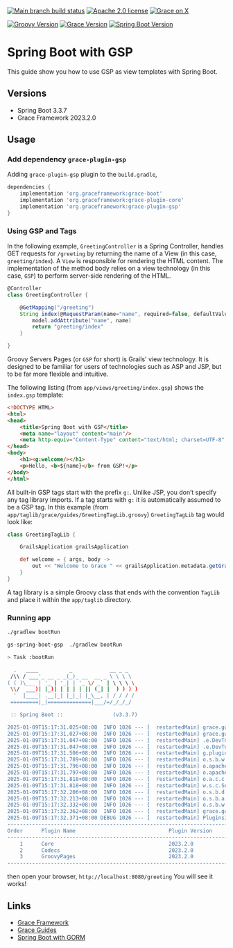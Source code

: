 [![Main branch build status](https://github.com/grace-guides/gs-spring-boot-gsp/workflows/Grace%20CI/badge.svg?style=flat)](https://github.com/grace-guides/gs-spring-boot-gsp/actions?query=workflow%3A%Grace+CI%22)
[![Apache 2.0 license](https://img.shields.io/badge/License-APACHE%202.0-green.svg?logo=APACHE&style=flat)](https://opensource.org/licenses/Apache-2.0)
[![Grace on X](https://img.shields.io/twitter/follow/graceframework?style=social)](https://twitter.com/graceframework)

[![Groovy Version](https://img.shields.io/badge/Groovy-4.0.24-blue?style=flat&color=4298b8)](https://groovy-lang.org/releasenotes/groovy-4.0.html)
[![Grace Version](https://img.shields.io/badge/Grace-2023.2.0-blue?style=flat&color=f49b06)](https://github.com/graceframework/grace-framework/releases/tag/v2023.2.0)
[![Spring Boot Version](https://img.shields.io/badge/Spring_Boot-3.3.7-blue?style=flat&color=6db33f)](https://github.com/spring-projects/spring-boot/releases/tag/v3.3.7)


# Spring Boot with GSP

This guide show you how to use GSP as view templates with Spring Boot.

## Versions

* Spring Boot 3.3.7
* Grace Framework 2023.2.0

## Usage

### Add dependency `grace-plugin-gsp`

Adding `grace-plugin-gsp` plugin to the `build.gradle`,

```gradle
dependencies {
	implementation 'org.graceframework:grace-boot'
	implementation 'org.graceframework:grace-plugin-core'
	implementation 'org.graceframework:grace-plugin-gsp'
}
```

### Using GSP and Tags

In the following example, `GreetingController` is a Spring Controller, handles GET requests for `/greeting` by returning the name of a View (in this case, `greeting/index`).
A `View` is responsible for rendering the HTML content. The implementation of the method body relies on a view technology (in this case, `GSP`) to perform server-side rendering of the HTML. 

```groovy
@Controller
class GreetingController {

	@GetMapping("/greeting")
	String index(@RequestParam(name="name", required=false, defaultValue="World") String name, Model model) {
		model.addAttribute("name", name)
		return "greeting/index"
	}

}
```

Groovy Servers Pages (or `GSP` for short) is Grails' view technology. It is designed to be familiar for users of technologies such as ASP and JSP, but to be far more flexible and intuitive.

The following listing (from `app/views/greeting/index.gsp`) shows the `index.gsp` template:

```html
<!DOCTYPE HTML>
<html>
<head>
    <title>Spring Boot with GSP</title>
    <meta name="layout" content="main"/>
    <meta http-equiv="Content-Type" content="text/html; charset=UTF-8" />
</head>
<body>
    <h1><g:welcome/></h1>
    <p>Hello, <b>${name}</b> from GSP!</p>
</body>
</html>
```

All built-in GSP tags start with the prefix `g:`. Unlike JSP, you don’t specify any tag library imports. If a tag starts with `g:` it is automatically assumed to be a GSP tag. In this example (from `app/taglib/grace/guides/GreetingTagLib.groovy`) `GreetingTagLib` tag would look like:

```groovy
class GreetingTagLib {

    GrailsApplication grailsApplication

    def welcome = { args, body ->
        out << "Welcome to Grace " << grailsApplication.metadata.getGrailsVersion()
    }
}
```

A tag library is a simple Groovy class that ends with the convention `TagLib` and place it within the `app/taglib` directory.

### Running app

```bash
./gradlew bootRun
```

```bash
gs-spring-boot-gsp  ./gradlew bootRun

> Task :bootRun

  .   ____          _            __ _ _
 /\\ / ___'_ __ _ _(_)_ __  __ _ \ \ \ \
( ( )\___ | '_ | '_| | '_ \/ _` | \ \ \ \
 \\/  ___)| |_)| | | | | || (_| |  ) ) ) )
  '  |____| .__|_| |_|_| |_\__, | / / / /
 =========|_|==============|___/=/_/_/_/

 :: Spring Boot ::                (v3.3.7)

2025-01-09T15:17:31.025+08:00  INFO 1026 --- [  restartedMain] grace.guides.GraceBootApplication        : Starting GraceBootApplication using Java 17.0.12 with PID 1026 (/Users/rain/Development/github/grace/grace-guides/gs-spring-boot-gsp/build/classes/groovy/main started by rain in /Users/rain/Development/github/grace/grace-guides/gs-spring-boot-gsp)
2025-01-09T15:17:31.027+08:00  INFO 1026 --- [  restartedMain] grace.guides.GraceBootApplication        : No active profile set, falling back to 1 default profile: "default"
2025-01-09T15:17:31.047+08:00  INFO 1026 --- [  restartedMain] .e.DevToolsPropertyDefaultsPostProcessor : Devtools property defaults active! Set 'spring.devtools.add-properties' to 'false' to disable
2025-01-09T15:17:31.047+08:00  INFO 1026 --- [  restartedMain] .e.DevToolsPropertyDefaultsPostProcessor : For additional web related logging consider setting the 'logging.level.web' property to 'DEBUG'
2025-01-09T15:17:31.506+08:00  INFO 1026 --- [  restartedMain] g.plugins.DefaultGrailsPluginManager     : Total 3 plugins loaded successfully, take in 46 ms
2025-01-09T15:17:31.789+08:00  INFO 1026 --- [  restartedMain] o.s.b.w.embedded.tomcat.TomcatWebServer  : Tomcat initialized with port 8080 (http)
2025-01-09T15:17:31.796+08:00  INFO 1026 --- [  restartedMain] o.apache.catalina.core.StandardService   : Starting service [Tomcat]
2025-01-09T15:17:31.797+08:00  INFO 1026 --- [  restartedMain] o.apache.catalina.core.StandardEngine    : Starting Servlet engine: [Apache Tomcat/10.1.34]
2025-01-09T15:17:31.818+08:00  INFO 1026 --- [  restartedMain] o.a.c.c.C.[Tomcat].[localhost].[/]       : Initializing Spring embedded WebApplicationContext
2025-01-09T15:17:31.818+08:00  INFO 1026 --- [  restartedMain] w.s.c.ServletWebServerApplicationContext : Root WebApplicationContext: initialization completed in 771 ms
2025-01-09T15:17:32.206+08:00  INFO 1026 --- [  restartedMain] o.s.b.d.a.OptionalLiveReloadServer       : LiveReload server is running on port 35729
2025-01-09T15:17:32.213+08:00  INFO 1026 --- [  restartedMain] o.s.b.a.e.web.EndpointLinksResolver      : Exposing 15 endpoints beneath base path '/actuator'
2025-01-09T15:17:32.332+08:00  INFO 1026 --- [  restartedMain] o.s.b.w.embedded.tomcat.TomcatWebServer  : Tomcat started on port 8080 (http) with context path '/'
2025-01-09T15:17:32.362+08:00  INFO 1026 --- [  restartedMain] grace.guides.GraceBootApplication        : Started GraceBootApplication in 1.483 seconds (process running for 1.842)
2025-01-09T15:17:32.371+08:00 DEBUG 1026 --- [  restartedMain] PluginsInfoApplicationContextInitializer :
----------------------------------------------------------------------------------------------
Order      Plugin Name                              Plugin Version                     Enabled
----------------------------------------------------------------------------------------------
    1      Core                                     2023.2.0                                 Y
    2      Codecs                                   2023.2.0                                 Y
    3      GroovyPages                              2023.2.0                                 Y
----------------------------------------------------------------------------------------------
```

then open your browser, `http://localhost:8080/greeting`
You will see it works!

## Links

- [Grace Framework](https://github.com/graceframework/grace-framework)
- [Grace Guides](https://github.com/grace-guides)
- [Spring Boot with GORM](https://github.com/grace-guides/gs-spring-boot-gorm)
